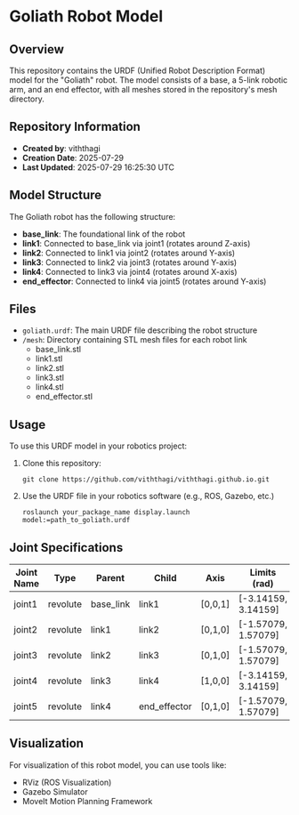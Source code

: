 # Goliath Robot Model

## Overview
This repository contains the URDF (Unified Robot Description Format) model for the "Goliath" robot. The model consists of a base, a 5-link robotic arm, and an end effector, with all meshes stored in the repository's mesh directory.

## Repository Information
- **Created by**: viththagi
- **Creation Date**: 2025-07-29
- **Last Updated**: 2025-07-29 16:25:30 UTC

## Model Structure
The Goliath robot has the following structure:
- **base_link**: The foundational link of the robot
- **link1**: Connected to base_link via joint1 (rotates around Z-axis)
- **link2**: Connected to link1 via joint2 (rotates around Y-axis)
- **link3**: Connected to link2 via joint3 (rotates around Y-axis)
- **link4**: Connected to link3 via joint4 (rotates around X-axis)
- **end_effector**: Connected to link4 via joint5 (rotates around Y-axis)

## Files
- `goliath.urdf`: The main URDF file describing the robot structure
- `/mesh`: Directory containing STL mesh files for each robot link
  - base_link.stl
  - link1.stl
  - link2.stl
  - link3.stl
  - link4.stl
  - end_effector.stl

## Usage
To use this URDF model in your robotics project:

1. Clone this repository:
   ```
   git clone https://github.com/viththagi/viththagi.github.io.git
   ```

2. Use the URDF file in your robotics software (e.g., ROS, Gazebo, etc.)
   ```
   roslaunch your_package_name display.launch model:=path_to_goliath.urdf
   ```

## Joint Specifications

| Joint Name | Type     | Parent    | Child       | Axis    | Limits (rad)        | Max Effort | Max Velocity |
|------------|----------|-----------|-------------|---------|---------------------|------------|--------------|
| joint1     | revolute | base_link | link1       | [0,0,1] | [-3.14159, 3.14159] | 100        | 1.0          |
| joint2     | revolute | link1     | link2       | [0,1,0] | [-1.57079, 1.57079] | 100        | 1.0          |
| joint3     | revolute | link2     | link3       | [0,1,0] | [-1.57079, 1.57079] | 80         | 1.0          |
| joint4     | revolute | link3     | link4       | [1,0,0] | [-3.14159, 3.14159] | 50         | 1.5          |
| joint5     | revolute | link4     | end_effector | [0,1,0] | [-1.57079, 1.57079] | 30         | 2.0          |

## Visualization
For visualization of this robot model, you can use tools like:
- RViz (ROS Visualization)
- Gazebo Simulator
- MoveIt Motion Planning Framework
